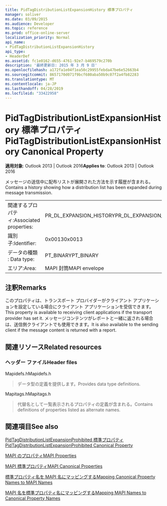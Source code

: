 ```yaml
---
title: PidTagDistributionListExpansionHistory 標準プロパティ
manager: soliver
ms.date: 03/09/2015
ms.audience: Developer
ms.topic: reference
ms.prod: office-online-server
localization_priority: Normal
api_name:
- PidTagDistributionListExpansionHistory
api_type:
- HeaderDef
ms.assetid: fc1e0162-d655-4761-92e7-b469579c270b
description: '最終更新日: 2015 年 3 月 9 日'
ms.openlocfilehash: a172fa1e04f1ea50c29955febda47be6e52663b4
ms.sourcegitcommit: 8657170d071f9bcf680aba50b9c07f2a4fb82283
ms.translationtype: MT
ms.contentlocale: ja-JP
ms.lasthandoff: 04/28/2019
ms.locfileid: "33422958"
---
```

# <a name="pidtagdistributionlistexpansionhistory-canonical-property"></a><span data-ttu-id="0919f-103">PidTagDistributionListExpansionHistory 標準プロパティ</span><span class="sxs-lookup"><span data-stu-id="0919f-103">PidTagDistributionListExpansionHistory Canonical Property</span></span>

  
  
<span data-ttu-id="0919f-104">**適用対象**: Outlook 2013 | Outlook 2016</span><span class="sxs-lookup"><span data-stu-id="0919f-104">**Applies to**: Outlook 2013 | Outlook 2016</span></span> 
  
<span data-ttu-id="0919f-105">メッセージの送信中に配布リストが展開された方法を示す履歴が含まれる。</span><span class="sxs-lookup"><span data-stu-id="0919f-105">Contains a history showing how a distribution list has been expanded during message transmission.</span></span> 
  
|||
|:-----|:-----|
|<span data-ttu-id="0919f-106">関連するプロパティ:</span><span class="sxs-lookup"><span data-stu-id="0919f-106">Associated properties:</span></span>  <br/> |<span data-ttu-id="0919f-107">PR_DL_EXPANSION_HISTORY</span><span class="sxs-lookup"><span data-stu-id="0919f-107">PR_DL_EXPANSION_HISTORY</span></span>  <br/> |
|<span data-ttu-id="0919f-108">識別子:</span><span class="sxs-lookup"><span data-stu-id="0919f-108">Identifier:</span></span>  <br/> |<span data-ttu-id="0919f-109">0x0013</span><span class="sxs-lookup"><span data-stu-id="0919f-109">0x0013</span></span>  <br/> |
|<span data-ttu-id="0919f-110">データの種類 : </span><span class="sxs-lookup"><span data-stu-id="0919f-110">Data type:</span></span>  <br/> |<span data-ttu-id="0919f-111">PT_BINARY</span><span class="sxs-lookup"><span data-stu-id="0919f-111">PT_BINARY</span></span>  <br/> |
|<span data-ttu-id="0919f-112">エリア:</span><span class="sxs-lookup"><span data-stu-id="0919f-112">Area:</span></span>  <br/> |<span data-ttu-id="0919f-113">MAPI 封筒</span><span class="sxs-lookup"><span data-stu-id="0919f-113">MAPI envelope</span></span>  <br/> |
   
## <a name="remarks"></a><span data-ttu-id="0919f-114">注釈</span><span class="sxs-lookup"><span data-stu-id="0919f-114">Remarks</span></span>

<span data-ttu-id="0919f-115">このプロパティは、トランスポート プロバイダーがクライアント アプリケーションを設定している場合にクライアント アプリケーションを受信できます。</span><span class="sxs-lookup"><span data-stu-id="0919f-115">This property is available to receiving client applications if the transport provider has set it.</span></span> <span data-ttu-id="0919f-116">メッセージコンテンツがレポートと一緒に返される場合は、送信側クライアントでも使用できます。</span><span class="sxs-lookup"><span data-stu-id="0919f-116">It is also available to the sending client if the message content is returned with a report.</span></span> 
  
## <a name="related-resources"></a><span data-ttu-id="0919f-117">関連リソース</span><span class="sxs-lookup"><span data-stu-id="0919f-117">Related resources</span></span>

### <a name="header-files"></a><span data-ttu-id="0919f-118">ヘッダー ファイル</span><span class="sxs-lookup"><span data-stu-id="0919f-118">Header files</span></span>

<span data-ttu-id="0919f-119">Mapidefs.h</span><span class="sxs-lookup"><span data-stu-id="0919f-119">Mapidefs.h</span></span>
  
> <span data-ttu-id="0919f-120">データ型の定義を提供します。</span><span class="sxs-lookup"><span data-stu-id="0919f-120">Provides data type definitions.</span></span>
    
<span data-ttu-id="0919f-121">Mapitags.h</span><span class="sxs-lookup"><span data-stu-id="0919f-121">Mapitags.h</span></span>
  
> <span data-ttu-id="0919f-122">代替名として一覧表示されるプロパティの定義が含まれる。</span><span class="sxs-lookup"><span data-stu-id="0919f-122">Contains definitions of properties listed as alternate names.</span></span>
    
## <a name="see-also"></a><span data-ttu-id="0919f-123">関連項目</span><span class="sxs-lookup"><span data-stu-id="0919f-123">See also</span></span>



[<span data-ttu-id="0919f-124">PidTagDistributionListExpansionProhibited 標準プロパティ</span><span class="sxs-lookup"><span data-stu-id="0919f-124">PidTagDistributionListExpansionProhibited Canonical Property</span></span>](pidtagdistributionlistexpansionprohibited-canonical-property.md)


[<span data-ttu-id="0919f-125">MAPI のプロパティ</span><span class="sxs-lookup"><span data-stu-id="0919f-125">MAPI Properties</span></span>](mapi-properties.md)
  
[<span data-ttu-id="0919f-126">MAPI 標準プロパティ</span><span class="sxs-lookup"><span data-stu-id="0919f-126">MAPI Canonical Properties</span></span>](mapi-canonical-properties.md)
  
[<span data-ttu-id="0919f-127">標準プロパティ名を MAPI 名にマッピングする</span><span class="sxs-lookup"><span data-stu-id="0919f-127">Mapping Canonical Property Names to MAPI Names</span></span>](mapping-canonical-property-names-to-mapi-names.md)
  
[<span data-ttu-id="0919f-128">MAPI 名を標準プロパティ名にマッピングする</span><span class="sxs-lookup"><span data-stu-id="0919f-128">Mapping MAPI Names to Canonical Property Names</span></span>](mapping-mapi-names-to-canonical-property-names.md)

